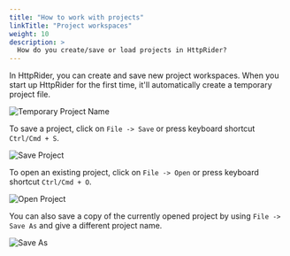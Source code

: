 ```yaml
---
title: "How to work with projects"
linkTitle: "Project workspaces"
weight: 10
description: >
  How do you create/save or load projects in HttpRider?
---
```


In HttpRider, you can create and save new project workspaces. 
When you start up HttpRider for the first time, it'll automatically create a temporary project file.

![Temporary Project Name](/images/ht/010/httprider-temp-project-name.png)

To save a project, click on `File -> Save` or press keyboard shortcut `Ctrl/Cmd + S`.

![Save Project](/images/ht/010/httprider-save-project.png)

To open an existing project, click on `File -> Open` or press keyboard shortcut `Ctrl/Cmd + O`.

![Open Project](/images/ht/010/httprider-open-existing-project.png)

You can also save a copy of the currently opened project by using `File -> Save As` and give a different project name.

![Save As](/images/ht/010/httprider-save-as-project.png)

